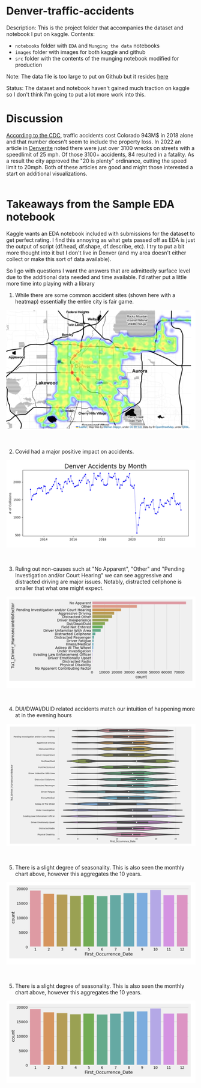 # Denver-traffic-accidents
Description: This is the project folder that accompanies the dataset and notebook I put on kaggle.
Contents: 
 - `notebooks` folder with `EDA` and `Munging the data` notebooks
 - `images` folder with images for both kaggle and github
 -  `src` folder with the contents of the munging notebook modified for production

Note: The data file is too large to put on Github but it resides [here](https://www.kaggle.com/datasets/hrokrin/denver-traffic-accidents)

Status: The dataset and notebook haven't gained much traction on kaggle so I don't think I'm going to put a lot more work into this.

# Discussion
[According to the CDC](https://www.cdc.gov/transportationsafety/pdf/statecosts/2020/CDC-Cost-of-Crash-Deaths-Fact-Sheets_Colorado.pdf), traffic accidents cost Colorado 943M$ in 2018 alone and that number doesn't seem to include the property loss. In 2022 an article in [Denverite](https://denverite.com/2022/01/14/so-how-many-traffic-accidents-occured-on-denvers-neighborhood-streets-in-2021-this-many/) noted there were just over 3100 wrecks on streets with a speedlimit of 25 mph. Of those 3100+ accidents, 84 resulted in a fatality. As a result the city approved the "20 is plenty" ordinance, cutting the speed limit to 20mph. Both of these articles are good and might those interested a start on additional visualizations.
<br><br>

# Takeaways from the Sample EDA notebook 
Kaggle wants an EDA notebook included with submissions for the dataset to get perfect rating. I find this annoying as what gets passed off as EDA is just the output of script (df.head, df.shape, df.describe, etc). I try to put a bit more thought into it but I don't live in Denver (and my area doesn't either collect or make this sort of data available).

So I go with questions I want the answers that are admittedly surface level due to the additional data needed and time available. I'd rather put a little more time into playing with a library 


1. While there are some common accident sites (shown here with a heatmap) essentially the entire city is fair game.

![all Denver accidents over the last 10 years](images/GreaterDenver.png "All Denver accidents over the last 10 years")

<br>

2. Covid had a major positive impact on accidents.

![all Denver accidents over the last 10 years](images/AccidentsByMonth.png "All Denver accidents Accidents by month")

<br>

3. Ruling out non-causes such at "No Apparent", "Other" and "Pending Investigation and/or Court Hearing" we can see aggressive and distracted driving are major issues. Notably, distracted cellphone is smaller that what one might expect.

![Accidents by Factor](images/AccidentsByFactor.png "Accidents by Factor")

<br>

4. DUI/DWAI/DUID related accidents match our intuition of happening more at in the evening hours

![all Denver accidents over the last 10 years](images/CauseTime.png "Accident by Cause of the Hours of the Day")

<br>

 5. There is a slight degree of seasonality. This is also seen the monthly chart above, however this aggregates the 10 years.

![Slight seasonality present](images/Seasonality.png "Slight seasonality present")

<br>

 5. There is a slight degree of seasonality. This is also seen the monthly chart above, however this aggregates the 10 years.

![Slight seasonality present](images/Seasonality.png "Slight seasonality present")
